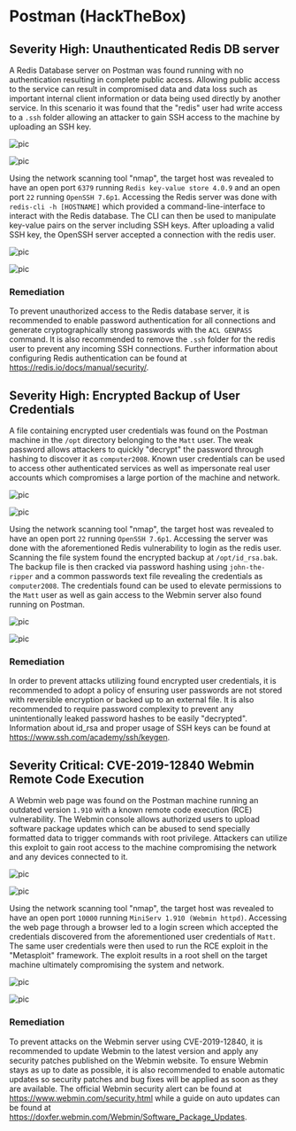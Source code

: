 # Postman (HackTheBox)

## Severity High: Unauthenticated Redis DB server

A Redis Database server on Postman was found running with no authentication resulting in complete public access. Allowing public access to the service can result in compromised data and data loss such as important internal client information or data being used directly by another service. In this scenario it was found that the "redis" user had write access to a `.ssh` folder allowing an attacker to gain SSH access to the machine by uploading an SSH key. 

![pic](snaps/redis1.png)

![pic](snaps/redis3.png)

Using the network scanning tool "nmap", the target host was revealed to have an open port `6379` running `Redis key-value store 4.0.9` and an open port `22` running `OpenSSH 7.6p1`. Accessing the Redis server was done with `redis-cli -h [HOSTNAME]` which provided a command-line-interface to interact with the Redis database. The CLI can then be used to manipulate key-value pairs on the server including SSH keys. After uploading a valid SSH key, the OpenSSH server accepted a connection with the redis user.

![pic](snaps/redis2.png)

![pic](snaps/redis4.png)

### Remediation

To prevent unauthorized access to the Redis database server, it is recommended to enable password authentication for all connections and generate cryptographically strong passwords with the `ACL GENPASS` command. It is also recommended to remove the `.ssh` folder for the redis user to prevent any incoming SSH connections. Further information about configuring Redis authentication can be found at https://redis.io/docs/manual/security/.



## Severity High: Encrypted Backup of User Credentials

A file containing encrypted user credentials was found on the Postman machine in the `/opt` directory belonging to the `Matt` user. The weak password allows attackers to quickly "decrypt" the password through hashing to discover it as `computer2008`. Known user credentials can be used to access other authenticated services as well as impersonate real user accounts which compromises a large portion of the machine and network.

![pic](snaps/id3.png)

![pic](snaps/id2.png)

Using the network scanning tool "nmap", the target host was revealed to have an open port `22` running `OpenSSH 7.6p1`. Accessing the server was done with the aforementioned Redis vulnerability to login as the redis user. Scanning the file system found the encrypted backup at `/opt/id_rsa.bak`. The backup file is then cracked via password hashing using `john-the-ripper` and a common passwords text file revealing the credentials as `computer2008`. The credentials found can be used to elevate permissions to the `Matt` user as well as gain access to the Webmin server also found running on Postman.

![pic](snaps/id1.png)

![pic](snaps/id4.png)

### Remediation

In order to prevent attacks utilizing found encrypted user credentials, it is recommended to adopt a policy of ensuring user passwords are not stored with reversible encryption or backed up to an external file. It is also recommended to require password complexity to prevent any unintentionally leaked password hashes to be easily "decrypted". Information about id_rsa and proper usage of SSH keys can be found at https://www.ssh.com/academy/ssh/keygen.

## Severity Critical: CVE-2019-12840 Webmin Remote Code Execution

A Webmin web page was found on the Postman machine running an outdated version `1.910` with a known remote code execution (RCE) vulnerability. The Webmin console allows authorized users to upload software package updates which can be abused to send specially formatted data to trigger commands with root privilege. Attackers can utilize this exploit to gain root access to the machine compromising the network and any devices connected to it.

![pic](snaps/webmin1.png)

![pic](snaps/webmin2.png)

Using the network scanning tool "nmap", the target host was revealed to have an open port `10000` running `MiniServ 1.910 (Webmin httpd)`. Accessing the web page through a browser led to a login screen which accepted the credentials discovered from the aforementioned user credentials of `Matt`. The same user credentials were then used to run the RCE exploit in the "Metasploit" framework. The exploit results in a root shell on the target machine ultimately compromising the system and network.

![pic](snaps/webmin3.png)

![pic](snaps/webmin4.png)

### Remediation

To prevent attacks on the Webmin server using CVE-2019-12840, it is recommended to update Webmin to the latest version and apply any security patches published on the Webmin website. To ensure Webmin stays as up to date as possible, it is also recommended to enable automatic updates so security patches and bug fixes will be applied as soon as they are available. The official Webmin security alert can be found at https://www.webmin.com/security.html while a guide on auto updates can be found at https://doxfer.webmin.com/Webmin/Software_Package_Updates.
